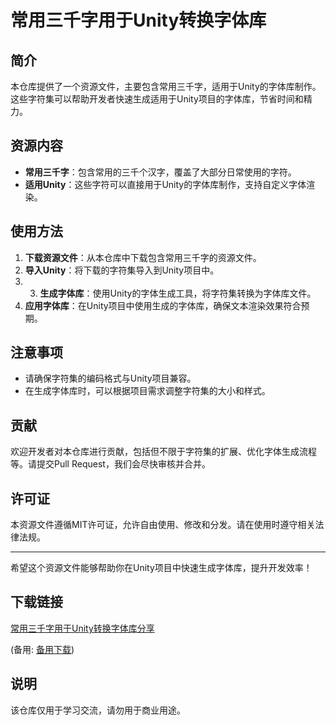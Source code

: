 # 常用三千字用于Unity转换字体库

## 简介

本仓库提供了一个资源文件，主要包含常用三千字，适用于Unity的字体库制作。这些字符集可以帮助开发者快速生成适用于Unity项目的字体库，节省时间和精力。

## 资源内容

- **常用三千字**：包含常用的三千个汉字，覆盖了大部分日常使用的字符。
- **适用Unity**：这些字符可以直接用于Unity的字体库制作，支持自定义字体渲染。

## 使用方法

1. **下载资源文件**：从本仓库中下载包含常用三千字的资源文件。
2. **导入Unity**：将下载的字符集导入到Unity项目中。
3. 3. **生成字体库**：使用Unity的字体生成工具，将字符集转换为字体库文件。
4. **应用字体库**：在Unity项目中使用生成的字体库，确保文本渲染效果符合预期。

## 注意事项

- 请确保字符集的编码格式与Unity项目兼容。
- 在生成字体库时，可以根据项目需求调整字符集的大小和样式。

## 贡献

欢迎开发者对本仓库进行贡献，包括但不限于字符集的扩展、优化字体生成流程等。请提交Pull Request，我们会尽快审核并合并。

## 许可证

本资源文件遵循MIT许可证，允许自由使用、修改和分发。请在使用时遵守相关法律法规。

---

希望这个资源文件能够帮助你在Unity项目中快速生成字体库，提升开发效率！

## 下载链接
[常用三千字用于Unity转换字体库分享](https://pan.quark.cn/s/43512a1afb3d) 

(备用: [备用下载](https://pan.baidu.com/s/1TV8obd0VTUx2oiDoOYL2Sw?pwd=1234))

## 说明

该仓库仅用于学习交流，请勿用于商业用途。
